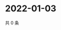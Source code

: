 # 2022-01-03

共 0 条

<!-- BEGIN WEIBO -->
<!-- 最后更新时间 Mon Jan 03 2022 11:03:09 GMT+0800 (China Standard Time) -->

<!-- END WEIBO -->

